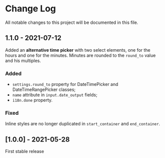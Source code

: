# Change Log
All notable changes to this project will be documented in this file.

## 1.1.0 - 2021-07-12
Added an **alternative time picker** with two select elements, one for the hours and one for the minutes. Minutes are rounded to the `round_to` value and his multiples.

### Added
- `settings.round_to` property for DateTimePicker and DateTimeRangePicker classes;
- `name` attribute in `input.date_output` fields;
- `i18n.done` property.

### Fixed
Inline styles are no longer duplicated in `start_container` and `end_container`.

## [1.0.0] - 2021-05-28
First stable release
